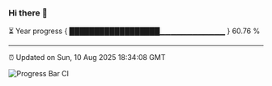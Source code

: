 ### Hi there 👋

⏳ Year progress { ██████████████████▁▁▁▁▁▁▁▁▁▁▁▁ } 60.76 %

---

⏰ Updated on Sun, 10 Aug 2025 18:34:08 GMT

![Progress Bar CI](https://github.com/ZhaoGui/ZhaoGui/workflows/Progress%20Bar%20CI/badge.svg)

